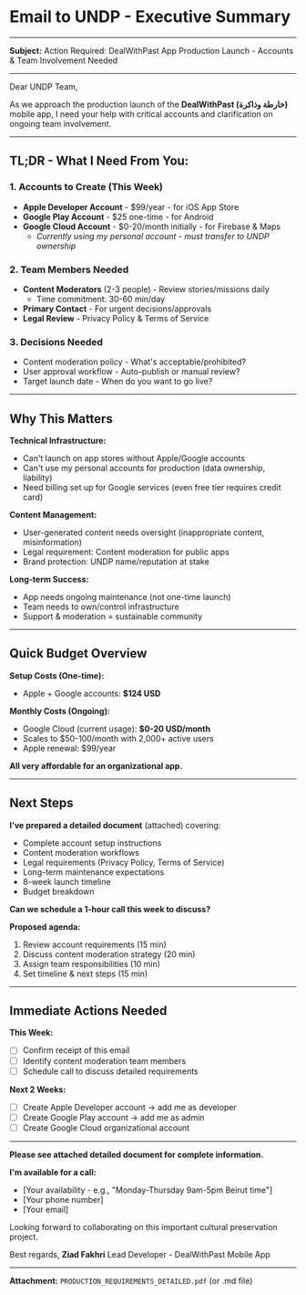 # Email to UNDP - Executive Summary

---

**Subject:** Action Required: DealWithPast App Production Launch - Accounts & Team Involvement Needed

---

Dear UNDP Team,

As we approach the production launch of the **DealWithPast (خارطة وذاكرة)** mobile app, I need your help with critical accounts and clarification on ongoing team involvement.

---

## **TL;DR - What I Need From You:**

### **1. Accounts to Create (This Week)**
- **Apple Developer Account** - $99/year - for iOS App Store
- **Google Play Account** - $25 one-time - for Android
- **Google Cloud Account** - $0-20/month initially - for Firebase & Maps
  - *Currently using my personal account - must transfer to UNDP ownership*

### **2. Team Members Needed**
- **Content Moderators** (2-3 people) - Review stories/missions daily
  - Time commitment: 30-60 min/day
- **Primary Contact** - For urgent decisions/approvals
- **Legal Review** - Privacy Policy & Terms of Service

### **3. Decisions Needed**
- Content moderation policy - What's acceptable/prohibited?
- User approval workflow - Auto-publish or manual review?
- Target launch date - When do you want to go live?

---

## **Why This Matters**

**Technical Infrastructure:**
- Can't launch on app stores without Apple/Google accounts
- Can't use my personal accounts for production (data ownership, liability)
- Need billing set up for Google services (even free tier requires credit card)

**Content Management:**
- User-generated content needs oversight (inappropriate content, misinformation)
- Legal requirement: Content moderation for public apps
- Brand protection: UNDP name/reputation at stake

**Long-term Success:**
- App needs ongoing maintenance (not one-time launch)
- Team needs to own/control infrastructure
- Support & moderation = sustainable community

---

## **Quick Budget Overview**

**Setup Costs (One-time):**
- Apple + Google accounts: **$124 USD**

**Monthly Costs (Ongoing):**
- Google Cloud (current usage): **$0-20 USD/month**
- Scales to $50-100/month with 2,000+ active users
- Apple renewal: $99/year

**All very affordable for an organizational app.**

---

## **Next Steps**

**I've prepared a detailed document** (attached) covering:
- Complete account setup instructions
- Content moderation workflows
- Legal requirements (Privacy Policy, Terms of Service)
- Long-term maintenance expectations
- 8-week launch timeline
- Budget breakdown

**Can we schedule a 1-hour call this week to discuss?**

**Proposed agenda:**
1. Review account requirements (15 min)
2. Discuss content moderation strategy (20 min)
3. Assign team responsibilities (10 min)
4. Set timeline & next steps (15 min)

---

## **Immediate Actions Needed**

**This Week:**
- [ ] Confirm receipt of this email
- [ ] Identify content moderation team members
- [ ] Schedule call to discuss detailed requirements

**Next 2 Weeks:**
- [ ] Create Apple Developer account → add me as developer
- [ ] Create Google Play account → add me as admin
- [ ] Create Google Cloud organizational account

---

**Please see attached detailed document for complete information.**

**I'm available for a call:**
- [Your availability - e.g., "Monday-Thursday 9am-5pm Beirut time"]
- [Your phone number]
- [Your email]

Looking forward to collaborating on this important cultural preservation project.

Best regards,
**Ziad Fakhri**
Lead Developer - DealWithPast Mobile App

---

**Attachment:** `PRODUCTION_REQUIREMENTS_DETAILED.pdf` (or .md file)

